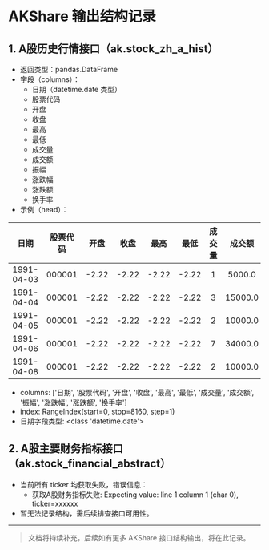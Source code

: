 # AKShare 输出结构记录

## 1. A股历史行情接口（ak.stock_zh_a_hist）

- 返回类型：pandas.DataFrame
- 字段（columns）：
  - 日期（datetime.date 类型）
  - 股票代码
  - 开盘
  - 收盘
  - 最高
  - 最低
  - 成交量
  - 成交额
  - 振幅
  - 涨跌幅
  - 涨跌额
  - 换手率
- 示例（head）：

|    日期      | 股票代码 |   开盘   |   收盘   |   最高   |   最低   | 成交量 |   成交额   | 振幅 | 涨跌幅 | 涨跌额 | 换手率 |
|:------------:|:--------:|:--------:|:--------:|:--------:|:--------:|:-----:|:----------:|:----:|:------:|:------:|:------:|
| 1991-04-03   | 000001   | -2.22    | -2.22    | -2.22    | -2.22    | 1     | 5000.0     | 0.0  | 2.2    | 0.05   | 0.0    |
| 1991-04-04   | 000001   | -2.22    | -2.22    | -2.22    | -2.22    | 3     | 15000.0    | 0.0  | 0.0    | 0.00   | 0.0    |
| 1991-04-05   | 000001   | -2.22    | -2.22    | -2.22    | -2.22    | 2     | 10000.0    | 0.0  | 0.0    | 0.00   | 0.0    |
| 1991-04-06   | 000001   | -2.22    | -2.22    | -2.22    | -2.22    | 7     | 34000.0    | 0.0  | 0.0    | 0.00   | 0.0    |
| 1991-04-08   | 000001   | -2.22    | -2.22    | -2.22    | -2.22    | 2     | 10000.0    | 0.0  | 0.0    | 0.00   | 0.0    |

- columns: ['日期', '股票代码', '开盘', '收盘', '最高', '最低', '成交量', '成交额', '振幅', '涨跌幅', '涨跌额', '换手率']
- index: RangeIndex(start=0, stop=8160, step=1)
- 日期字段类型: <class 'datetime.date'>

## 2. A股主要财务指标接口（ak.stock_financial_abstract）

- 当前所有 ticker 均获取失败，错误信息：
  - 获取A股财务指标失败: Expecting value: line 1 column 1 (char 0), ticker=xxxxxx
- 暂无法记录结构，需后续排查接口可用性。

---

> 文档将持续补充，后续如有更多 AKShare 接口结构输出，将在此记录。
